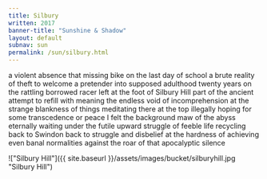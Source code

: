 ```yaml
---
title: Silbury
written: 2017
banner-title: "Sunshine & Shadow" 
layout: default
subnav: sun
permalink: /sun/silbury.html
---
```


<div class="poem">
a violent absence  
that missing bike  
on the last day of school  
a brute reality  
of theft  
to welcome a pretender  
into supposed adulthood  
twenty years on  
the rattling borrowed racer  
left at the foot  
of Silbury Hill  
part of the ancient attempt  
to refill with meaning  
the endless void  
of incomprehension  
at the strange blankness  
of things  
meditating there at the top  
illegally  
hoping for some transcedence  
or peace  
I felt the background maw  
of the abyss  
eternally waiting  
under the futile upward struggle  
of feeble life  
recycling  
back to Swindon  
back to struggle  
and disbelief at the hardness  
of achieving even banal normalities  
against the roar  
of that apocalyptic  
silence  
</div>

!["Silbury Hill"]({{ site.baseurl }}/assets/images/bucket/silburyhill.jpg "Silbury Hill")
